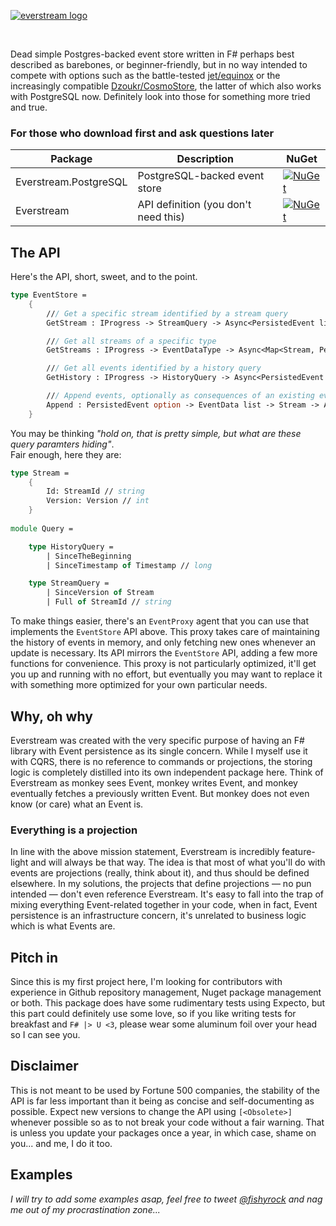 [![everstream logo](https://raw.github.com/everstream/gists/master/everstream.png)](http://everstream.org)
<!--# everstream-->
  
<br/>

Dead simple Postgres-backed event store written in F# perhaps best described as barebones, or beginner-friendly, but in no way intended to compete with options such as the battle-tested [jet/equinox](https://github.com/jet/equinox/blob/master/README.md) or the increasingly compatible [Dzoukr/CosmoStore](https://github.com/Dzoukr/CosmoStore/blob/master/README.md), the latter of which also works with PostgreSQL now. Definitely look into those for something more tried and true.

### For those who download first and ask questions later

| Package | Description | NuGet
|---|---|---|
| Everstream.PostgreSQL | PostgreSQL-backed event store | [![NuGet](https://img.shields.io/nuget/v/Everstream.PostgreSQL.svg?style=flat)](https://www.nuget.org/packages/Everstream.PostgreSQL/) |
| Everstream | API definition (you don't need this) | [![NuGet](https://img.shields.io/nuget/v/Everstream.svg?style=flat)](https://www.nuget.org/packages/Everstream/) |

## The API

Here's the API, short, sweet, and to the point.
```fsharp
type EventStore =
    {
        /// Get a specific stream identified by a stream query
        GetStream : IProgress -> StreamQuery -> Async<PersistedEvent list>

        /// Get all streams of a specific type
        GetStreams : IProgress -> EventDataType -> Async<Map<Stream, PersistedEvent list>>

        /// Get all events identified by a history query
        GetHistory : IProgress -> HistoryQuery -> Async<PersistedEvent list>

        /// Append events, optionally as consequences of an existing event
        Append : PersistedEvent option -> EventData list -> Stream -> Async<PersistedEvent list>
    }
```
You may be thinking _"hold on, that is pretty simple, but what are these query paramters hiding"_.  
Fair enough, here they are:
```fsharp
type Stream =
    {
        Id: StreamId // string
        Version: Version // int
    }
    
module Query =

    type HistoryQuery =
        | SinceTheBeginning
        | SinceTimestamp of Timestamp // long

    type StreamQuery =
        | SinceVersion of Stream
        | Full of StreamId // string
```
To make things easier, there's an `EventProxy` agent that you can use that implements the `EventStore` API above. This proxy takes care of maintaining the history of events in memory, and only fetching new ones whenever an update is necessary. Its API mirrors the `EventStore` API, adding a few more functions for convenience. This proxy is not particularly optimized, it'll get you up and running with no effort, but eventually you may want to replace it with something more optimized for your own particular needs.

## Why, oh why

Everstream was created with the very specific purpose of having an F# library with Event persistence as its single concern. While I myself use it with CQRS, there is no reference to commands or projections, the storing logic is completely distilled into its own independent package here. Think of Everstream as monkey sees Event, monkey writes Event, and monkey eventually fetches a previously written Event. But monkey does not even know (or care) what an Event is.

### Everything is a projection

In line with the above mission statement, Everstream is incredibly feature-light and will always be that way. The idea is that most of what you'll do with events are projections (really, think about it), and thus should be defined elsewhere. In my solutions, the projects that define projections — no pun intended — don't even reference Everstream. It's easy to fall into the trap of mixing everything Event-related together in your code, when in fact, Event persistence is an infrastructure concern, it's unrelated to business logic which is what Events are.

## Pitch in

Since this is my first project here, I'm looking for contributors with experience in Github repository management, Nuget package management or both. This package does have some rudimentary tests using Expecto, but this part could definitely use some love, so if you like writing tests for breakfast and `F# |> U <3`, please wear some aluminum foil over your head so I can see you.

## Disclaimer

This is not meant to be used by Fortune 500 companies, the stability of the API is far less important than it being as concise and self-documenting as possible. Expect new versions to change the API using `[<Obsolete>]` whenever possible so as to not break your code without a fair warning. That is unless you update your packages once a year, in which case, shame on you... and me, I do it too.

## Examples

_I will try to add some examples asap, feel free to tweet [@fishyrock](https://twitter.com/fishyrock) and nag me out of my procrastination zone..._
